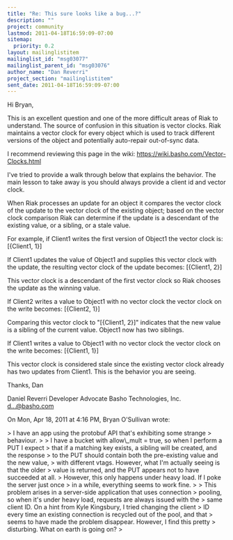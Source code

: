 ```yaml
---
title: "Re: This sure looks like a bug...?"
description: ""
project: community
lastmod: 2011-04-18T16:59:09-07:00
sitemap:
  priority: 0.2
layout: mailinglistitem
mailinglist_id: "msg03077"
mailinglist_parent_id: "msg03076"
author_name: "Dan Reverri"
project_section: "mailinglistitem"
sent_date: 2011-04-18T16:59:09-07:00
---
```



Hi Bryan,

This is an excellent question and one of the more difficult areas of Riak to
understand. The source of confusion in this situation is vector clocks. Riak
maintains a vector clock for every object which is used to track different
versions of the object and potentially auto-repair out-of-sync data.

I recommend reviewing this page in the wiki:
https://wiki.basho.com/Vector-Clocks.html

I've tried to provide a walk through below that explains the behavior. The
main lesson to take away is you should always provide a client id and vector
clock.

When Riak processes an update for an object it compares the vector clock of
the update to the vector clock of the existing object; based on the vector
clock comparison Riak can determine if the update is a descendant of the
existing value, or a sibling, or a stale value.

For example, if Client1 writes the first version of Object1 the vector clock
is:
[{Client1, 1}]

If Client1 updates the value of Object1 and supplies this vector clock with
the update, the resulting vector clock of the update becomes:
[{Client1, 2}]

This vector clock is a descendant of the first vector clock so Riak chooses
the update as the winning value.

If Client2 writes a value to Object1 with no vector clock the vector clock
on the write becomes:
[{Client2, 1}]

Comparing this vector clock to "[{Client1, 2}]" indicates that the new value
is a sibling of the current value. Object1 now has two siblings.

If Client1 writes a value to Object1 with no vector clock the vector clock
on the write becomes:
[{Client1, 1}]

This vector clock is considered stale since the existing vector clock
already has two updates from Client1. This is the behavior you are seeing.

Thanks,
Dan

Daniel Reverri
Developer Advocate
Basho Technologies, Inc.
d...@basho.com


On Mon, Apr 18, 2011 at 4:16 PM, Bryan O'Sullivan  wrote:

&gt; I have an app using the protobuf API that's exhibiting some strange
&gt; behaviour.
&gt;
&gt; I have a bucket with allow\\_mult = true, so when I perform a PUT I expect
&gt; that if a matching key exists, a sibling will be created, and the response
&gt; to the PUT should contain both the pre-existing value and the new value,
&gt; with different vtags. However, what I'm actually seeing is that the older
&gt; value is returned, and the PUT appears not to have succeeded at all.
&gt; However, this only happens under heavy load. If I poke the server just once
&gt; in a while, everything seems to work fine.
&gt;
&gt; This problem arises in a server-side application that uses connection
&gt; pooling, so when it's under heavy load, requests are always issued with the
&gt; same client ID. On a hint from Kyle Kingsbury, I tried changing the client
&gt; ID every time an existing connection is recycled out of the pool, and that
&gt; seems to have made the problem disappear. However, I find this pretty
&gt; disturbing. What on earth is going on?
&gt;

